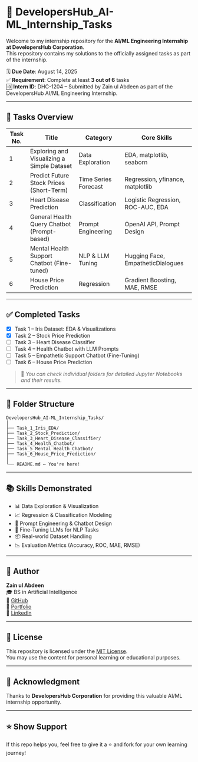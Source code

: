 # 🚀 DevelopersHub_AI-ML_Internship_Tasks

Welcome to my internship repository for the **AI/ML Engineering Internship at DevelopersHub Corporation**.  
This repository contains my solutions to the officially assigned tasks as part of the internship.


🗓 **Due Date**: August 14, 2025  
✅ **Requirement**: Complete at least **3 out of 6** tasks  
🆔 **Intern ID**: DHC-1204 – Submitted by Zain ul Abdeen as part of the DevelopersHub AI/ML Engineering Internship.

---

## 📁 Tasks Overview

| Task No. | Title                                         | Category             | Core Skills |
|----------|-----------------------------------------------|----------------------|-------------|
| 1        | Exploring and Visualizing a Simple Dataset    | Data Exploration     | EDA, matplotlib, seaborn |
| 2        | Predict Future Stock Prices (Short-Term)      | Time Series Forecast | Regression, yfinance, matplotlib |
| 3        | Heart Disease Prediction                      | Classification       | Logistic Regression, ROC-AUC, EDA |
| 4        | General Health Query Chatbot (Prompt-based)   | Prompt Engineering   | OpenAI API, Prompt Design |
| 5        | Mental Health Support Chatbot (Fine-tuned)    | NLP & LLM Tuning     | Hugging Face, EmpatheticDialogues |
| 6        | House Price Prediction                         | Regression           | Gradient Boosting, MAE, RMSE |

---

## ✅ Completed Tasks

- [x] Task 1 – Iris Dataset: EDA & Visualizations  
- [x] Task 2 – Stock Price Prediction  
- [ ] Task 3 – Heart Disease Classifier  
- [ ] Task 4 – Health Chatbot with LLM Prompts  
- [ ] Task 5 – Empathetic Support Chatbot (Fine-Tuning)  
- [ ] Task 6 – House Price Prediction

> 📌 *You can check individual folders for detailed Jupyter Notebooks and their results.*

---

## 📂 Folder Structure

```
DevelopersHub_AI-ML_Internship_Tasks/
│
├── Task_1_Iris_EDA/
├── Task_2_Stock_Prediction/
├── Task_3_Heart_Disease_Classifier/
├── Task_4_Health_Chatbot/
├── Task_5_Mental_Health_Chatbot/
├── Task_6_House_Price_Prediction/
│
└── README.md ← You're here!
```


---

## 📚 Skills Demonstrated

- 📊 Data Exploration & Visualization  
- 📈 Regression & Classification Modeling  
- 🤖 Prompt Engineering & Chatbot Design  
- 🧠 Fine-Tuning LLMs for NLP Tasks  
- 📦 Real-world Dataset Handling  
- 📉 Evaluation Metrics (Accuracy, ROC, MAE, RMSE)

---

## 🧠 Author

**Zain ul Abdeen**  
🎓 BS in Artificial Intelligence  
🔗 [GitHub](https://github.com/Zain-ul-abdeen-773)  
🔗 [Portfolio](https://zain-ul-abdeen-773.netlify.app/)  
🔗 [LinkedIn](http://www.linkedin.com/in/zain-ul-abdeen-48aa72318)

---

## 📜 License

This repository is licensed under the [MIT License](LICENSE).  
You may use the content for personal learning or educational purposes.

---

## 🙌 Acknowledgment

Thanks to **DevelopersHub Corporation** for providing this valuable AI/ML internship opportunity.

---

## ⭐️ Show Support

If this repo helps you, feel free to give it a ⭐️ and fork for your own learning journey!
